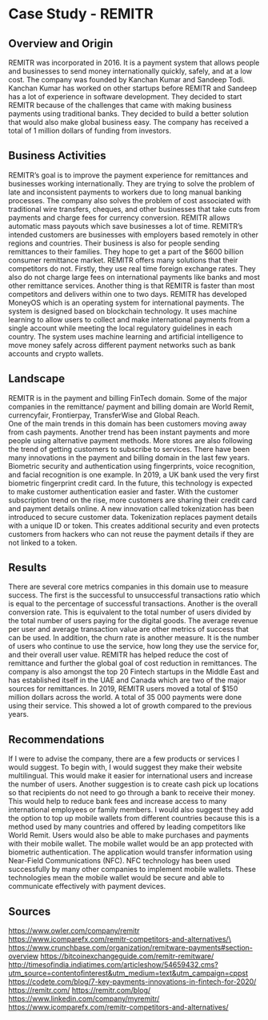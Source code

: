 # Case Study - REMITR
## Overview and Origin
REMITR was incorporated in 2016. It is a payment system that allows people and 
businesses to send money internationally quickly, safely, and at a low cost. The company was founded by Kanchan Kumar and Sandeep Todi. Kanchan Kumar has worked on other startups before REMITR and Sandeep has a lot of experience in software development. They decided to start REMITR because of the challenges that came with making business payments using traditional banks. They decided to build a better solution that would also make global business easy. The company has received a total of 1 million dollars of funding from investors. 
## Business Activities
REMITR’s goal is to improve the payment experience for remittances and businesses working internationally. They are trying to solve the problem of late and inconsistent payments to workers due to long manual banking processes. The company also solves the problem of cost associated with traditional wire transfers, cheques, and other businesses that take cuts from payments and charge fees for currency conversion. REMITR allows automatic mass payouts which save businesses a lot of time.
REMITR’s intended customers are businesses with employers based remotely in other regions and countries. Their business is also for people sending remittances to their families. They hope to get a part of the $600 billion consumer remittance market.
REMITR offers many solutions that their competitors do not. Firstly, they use real time foreign exchange rates. They also do not charge large fees on international payments like banks and most other remittance services. Another thing is that REMITR is faster than most competitors and delivers within one to two days.
REMITR has developed MoneyOS which is an operating system for international payments. The system is designed based on blockchain technology. It uses machine learning to allow users to collect and make international payments from a single account while meeting the local regulatory guidelines in each country. The system uses machine learning and artificial intelligence to move money safely across different payment networks such as bank accounts and crypto wallets.
## Landscape
REMITR is in the payment and billing FinTech domain. Some of the major companies in the remittance/ payment and billing domain are World Remit, currencyfair, Frontierpay, TransferWise and Global Reach.  
One of the main trends in this domain has been customers moving away from cash payments. Another trend has been instant payments and more people using alternative payment methods. More stores are also following the trend of getting customers to subscribe to services.
There have been many innovations in the payment and billing domain in the last few years. Biometric security and authentication using fingerprints, voice recognition, and facial recognition is one example. In 2019, a UK bank used the very first biometric fingerprint credit card. In the future, this technology is expected to make customer authentication easier and faster.
With the customer subscription trend on the rise, more customers are sharing their credit card and payment details online. A new innovation called tokenization has been introduced to secure customer data. Tokenization replaces payment details with a unique ID or token. This creates additional security and even protects customers from hackers who can not reuse the payment details if they are not linked to a token.
## Results
There are several core metrics companies in this domain use to measure success. The first is the successful to unsuccessful transactions ratio which is equal to the percentage of successful transactions. Another is the overall conversion rate. This is equivalent to the total number of users divided by the total number of users paying for the digital goods. The average revenue per user and average transaction value are other metrics of success that can be used. In addition, the churn rate is another measure. It is the number of users who continue to use the service, how long they use the service for, and their overall user value. 
REMITR  has helped reduce the cost of remittance and further the global goal of cost reduction in remittances. The company is also amongst the top 20 Fintech startups in the Middle East and has established itself in the UAE and Canada which are two of the major sources for remittances. In 2019, REMITR users moved a total of $150 million dollars across the world. A total of 35 000 payments were done using their service. This showed a lot of growth compared to the previous years.
## Recommendations
If I were to advise the company, there are a few products or services I would suggest. To begin with, I would suggest they make their website multilingual. This would make it easier for international users and increase the number of users. Another suggestion is to create cash pick up locations so that recipients do not need to go through a bank to receive their money. This would help to reduce bank fees and increase access to many international employees or family members. 
I would also suggest they add the option to top up mobile wallets from different countries because this is a method used by many countries and offered by leading competitors like World Remit. Users would also be able to make purchases and payments with their mobile wallet. The mobile wallet would be an app protected with biometric authentication. The application would transfer information using Near-Field Communications (NFC). NFC technology has been used successfully by many other companies to implement mobile wallets. These technologies mean the mobile wallet would be secure and able to communicate effectively with payment devices. 


























## Sources
https://www.owler.com/company/remitr
https://www.icomparefx.com/remitr-competitors-and-alternatives/\
https://www.crunchbase.com/organization/remitware-payments#section-overview
https://bitcoinexchangeguide.com/remitr-remitware/
http://timesofindia.indiatimes.com/articleshow/54659432.cms?utm_source=contentofinterest&utm_medium=text&utm_campaign=cppst
https://codete.com/blog/7-key-payments-innovations-in-fintech-for-2020/
https://remitr.com/
https://remitr.com/blog/
https://www.linkedin.com/company/myremitr/
https://www.icomparefx.com/remitr-competitors-and-alternatives/